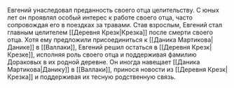 Евгений унаследовал преданность своего отца целительству. С юных лет он проявлял особый интерес к работе своего отца, часто сопровождая его в поездках за травами. Став взрослым, Евгений стал главным целителем [[Деревня Крезк|Крезка]] после смерти своего отца. Хотя ему предложили присоединиться к [[Даника Мартикова|Данике]] в [[Валлаки]], Евгений решил остаться в [[Деревня Крезк|Крезке]], исполняя роль своего отца и поддерживая фамилию Дораковых в их родной деревне. Он иногда навещает [[Даника Мартикова|Данику]] в [[Валлаки]], принося новости из [[Деревня Крезк|Крезка]] и поддерживая их тесную родственную связь.